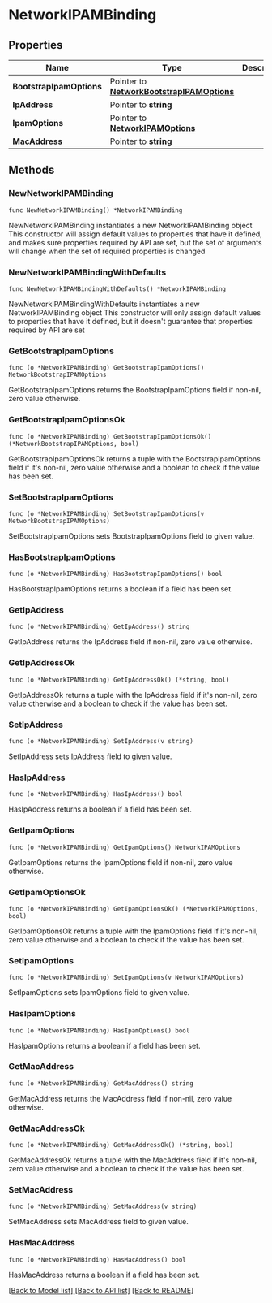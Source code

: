 # NetworkIPAMBinding

## Properties

Name | Type | Description | Notes
------------ | ------------- | ------------- | -------------
**BootstrapIpamOptions** | Pointer to [**NetworkBootstrapIPAMOptions**](networkBootstrapIPAMOptions.md) |  | [optional] 
**IpAddress** | Pointer to **string** |  | [optional] 
**IpamOptions** | Pointer to [**NetworkIPAMOptions**](networkIPAMOptions.md) |  | [optional] 
**MacAddress** | Pointer to **string** |  | [optional] 

## Methods

### NewNetworkIPAMBinding

`func NewNetworkIPAMBinding() *NetworkIPAMBinding`

NewNetworkIPAMBinding instantiates a new NetworkIPAMBinding object
This constructor will assign default values to properties that have it defined,
and makes sure properties required by API are set, but the set of arguments
will change when the set of required properties is changed

### NewNetworkIPAMBindingWithDefaults

`func NewNetworkIPAMBindingWithDefaults() *NetworkIPAMBinding`

NewNetworkIPAMBindingWithDefaults instantiates a new NetworkIPAMBinding object
This constructor will only assign default values to properties that have it defined,
but it doesn't guarantee that properties required by API are set

### GetBootstrapIpamOptions

`func (o *NetworkIPAMBinding) GetBootstrapIpamOptions() NetworkBootstrapIPAMOptions`

GetBootstrapIpamOptions returns the BootstrapIpamOptions field if non-nil, zero value otherwise.

### GetBootstrapIpamOptionsOk

`func (o *NetworkIPAMBinding) GetBootstrapIpamOptionsOk() (*NetworkBootstrapIPAMOptions, bool)`

GetBootstrapIpamOptionsOk returns a tuple with the BootstrapIpamOptions field if it's non-nil, zero value otherwise
and a boolean to check if the value has been set.

### SetBootstrapIpamOptions

`func (o *NetworkIPAMBinding) SetBootstrapIpamOptions(v NetworkBootstrapIPAMOptions)`

SetBootstrapIpamOptions sets BootstrapIpamOptions field to given value.

### HasBootstrapIpamOptions

`func (o *NetworkIPAMBinding) HasBootstrapIpamOptions() bool`

HasBootstrapIpamOptions returns a boolean if a field has been set.

### GetIpAddress

`func (o *NetworkIPAMBinding) GetIpAddress() string`

GetIpAddress returns the IpAddress field if non-nil, zero value otherwise.

### GetIpAddressOk

`func (o *NetworkIPAMBinding) GetIpAddressOk() (*string, bool)`

GetIpAddressOk returns a tuple with the IpAddress field if it's non-nil, zero value otherwise
and a boolean to check if the value has been set.

### SetIpAddress

`func (o *NetworkIPAMBinding) SetIpAddress(v string)`

SetIpAddress sets IpAddress field to given value.

### HasIpAddress

`func (o *NetworkIPAMBinding) HasIpAddress() bool`

HasIpAddress returns a boolean if a field has been set.

### GetIpamOptions

`func (o *NetworkIPAMBinding) GetIpamOptions() NetworkIPAMOptions`

GetIpamOptions returns the IpamOptions field if non-nil, zero value otherwise.

### GetIpamOptionsOk

`func (o *NetworkIPAMBinding) GetIpamOptionsOk() (*NetworkIPAMOptions, bool)`

GetIpamOptionsOk returns a tuple with the IpamOptions field if it's non-nil, zero value otherwise
and a boolean to check if the value has been set.

### SetIpamOptions

`func (o *NetworkIPAMBinding) SetIpamOptions(v NetworkIPAMOptions)`

SetIpamOptions sets IpamOptions field to given value.

### HasIpamOptions

`func (o *NetworkIPAMBinding) HasIpamOptions() bool`

HasIpamOptions returns a boolean if a field has been set.

### GetMacAddress

`func (o *NetworkIPAMBinding) GetMacAddress() string`

GetMacAddress returns the MacAddress field if non-nil, zero value otherwise.

### GetMacAddressOk

`func (o *NetworkIPAMBinding) GetMacAddressOk() (*string, bool)`

GetMacAddressOk returns a tuple with the MacAddress field if it's non-nil, zero value otherwise
and a boolean to check if the value has been set.

### SetMacAddress

`func (o *NetworkIPAMBinding) SetMacAddress(v string)`

SetMacAddress sets MacAddress field to given value.

### HasMacAddress

`func (o *NetworkIPAMBinding) HasMacAddress() bool`

HasMacAddress returns a boolean if a field has been set.


[[Back to Model list]](../README.md#documentation-for-models) [[Back to API list]](../README.md#documentation-for-api-endpoints) [[Back to README]](../README.md)


